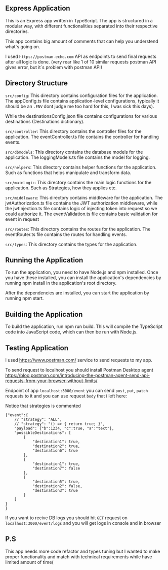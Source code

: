 ## Express Application

This is an Express app written in TypeScript. The app is structured in a modular way, with different functionalities separated into their respective directories.

This app contains big amount of comments that can help you understend what`s going on.

I used `https://postman-echo.com` API as endpoints to send final requests after all logic is done. (very rear like 1 of 10 similar requests postman API gives error, but it`s problem with postman API)

## Directory Structure

`src/config`: This directory contains configuration files for the application. The appConfig.ts file contains application-level configurations, typically it should be an `.ENV` dont judge me too hard for this, I was sick this days).

While the destinationsConfig.json file contains configurations for various destinations (Destinations dictionary).

`src/controller`: This directory contains the controller files for the application. The eventController.ts file contains the controller for handling events.

`src/dbmodels`: This directory contains the database models for the application. The loggingModels.ts file contains the model for logging.

`src/helpers`: This directory contains helper functions for the application. Such as functions that helps manipulate and transform data.

`src/mainLogic`: This directory contains the main logic functions for the application. Such as Strategies, how they applies etc.

`src/middleware`: This directory contains middleware for the application. The jwtAuthorization.ts file contains the JWT authorization middleware, while the jwtInjection.ts file contains logic of injecting token into request so we could authorize it. The eventValidation.ts file contains basic validation for event in request

`src/routes`: This directory contains the routes for the application. The eventRouter.ts file contains the routes for handling events.

`src/types`: This directory contains the types for the application.

## Running the Application

To run the application, you need to have Node.js and npm installed. Once you have these installed, you can install the application's dependencies by running npm install in the application's root directory.

After the dependencies are installed, you can start the application by running npm start.

## Building the Application

To build the application, run npm run build. This will compile the TypeScript code into JavaScript code, which can then be run with Node.js.

## Testing Application

I used https://www.postman.com/ service to send requests to my app.

To send request to localhost you should install Postman Desktop agent
https://blog.postman.com/introducing-the-postman-agent-send-api-requests-from-your-browser-without-limits/

Endpoint of app `localhost:3000/event` you can send `post`, `put`, `patch` requests to it and you can use request `body` that i left here:

Notice that strategies is commented

```
{"event":{
    // "strategy": "ALL",
    // "strategy": "() => { return true; }",
    "payload": {"b":1234, "c":true, "a":"text"},
    "possibleDestinations": [
        {
            "destination1": true,
            "destination2": true,
            "destination6": true
        },
        {
            "destination1": true,
            "destination7": false
        },
        {
            "destination5": true,
            "destination2": false,
            "destination3": true
        }
    ]
}
}
```

If you want to recive DB logs you should hit `GET` request on `localhost:3000/event/logs` and you will get logs in console and in browser

## P.S

This app needs more code refactor and types tuning but I wanted to make proper functionality and match with technical requirements while have limited amount of time(
